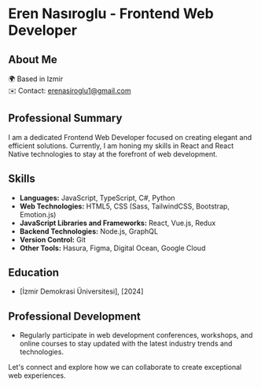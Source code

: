 # Eren Nasıroglu - Frontend Web Developer

## About Me
🌍  Based in Izmir  
✉️  Contact: [erenasiroglu1@gmail.com](mailto:erenasiroglu1@gmail.com)  

## Professional Summary
I am a dedicated Frontend Web Developer focused on creating elegant and efficient solutions. Currently, I am honing my skills in React and React Native technologies to stay at the forefront of web development.

## Skills
- **Languages:** JavaScript, TypeScript, C#, Python
- **Web Technologies:** HTML5, CSS (Sass, TailwindCSS, Bootstrap, Emotion.js)
- **JavaScript Libraries and Frameworks:** React, Vue.js, Redux
- **Backend Technologies:** Node.js, GraphQL
- **Version Control:** Git
- **Other Tools:** Hasura, Figma, Digital Ocean, Google Cloud

## Education
- [İzmir Demokrasi Üniversitesi], [2024]


## Professional Development
- Regularly participate in web development conferences, workshops, and online courses to stay updated with the latest industry trends and technologies.


Let's connect and explore how we can collaborate to create exceptional web experiences.
